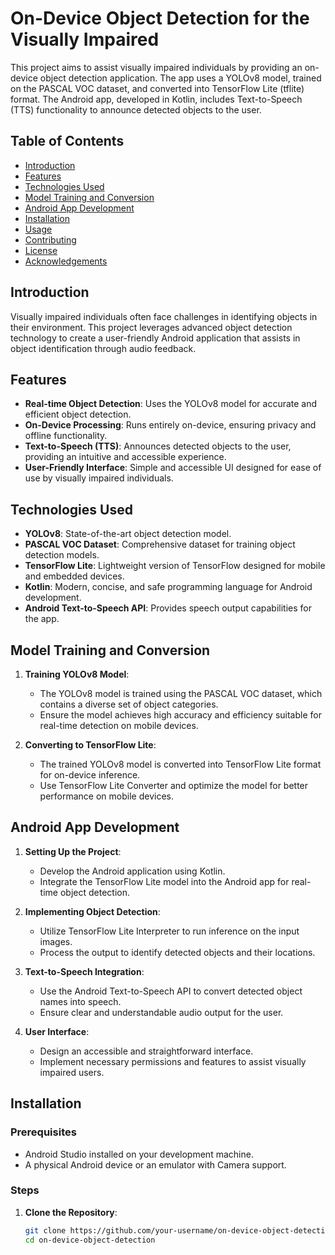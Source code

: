 # On-Device Object Detection for the Visually Impaired

This project aims to assist visually impaired individuals by providing an on-device object detection application. The app uses a YOLOv8 model, trained on the PASCAL VOC dataset, and converted into TensorFlow Lite (tflite) format. The Android app, developed in Kotlin, includes Text-to-Speech (TTS) functionality to announce detected objects to the user.

## Table of Contents

- [Introduction](#introduction)
- [Features](#features)
- [Technologies Used](#technologies-used)
- [Model Training and Conversion](#model-training-and-conversion)
- [Android App Development](#android-app-development)
- [Installation](#installation)
- [Usage](#usage)
- [Contributing](#contributing)
- [License](#license)
- [Acknowledgements](#acknowledgements)

## Introduction

Visually impaired individuals often face challenges in identifying objects in their environment. This project leverages advanced object detection technology to create a user-friendly Android application that assists in object identification through audio feedback.

## Features

- **Real-time Object Detection**: Uses the YOLOv8 model for accurate and efficient object detection.
- **On-Device Processing**: Runs entirely on-device, ensuring privacy and offline functionality.
- **Text-to-Speech (TTS)**: Announces detected objects to the user, providing an intuitive and accessible experience.
- **User-Friendly Interface**: Simple and accessible UI designed for ease of use by visually impaired individuals.

## Technologies Used

- **YOLOv8**: State-of-the-art object detection model.
- **PASCAL VOC Dataset**: Comprehensive dataset for training object detection models.
- **TensorFlow Lite**: Lightweight version of TensorFlow designed for mobile and embedded devices.
- **Kotlin**: Modern, concise, and safe programming language for Android development.
- **Android Text-to-Speech API**: Provides speech output capabilities for the app.

## Model Training and Conversion

1. **Training YOLOv8 Model**:
   - The YOLOv8 model is trained using the PASCAL VOC dataset, which contains a diverse set of object categories.
   - Ensure the model achieves high accuracy and efficiency suitable for real-time detection on mobile devices.

2. **Converting to TensorFlow Lite**:
   - The trained YOLOv8 model is converted into TensorFlow Lite format for on-device inference.
   - Use TensorFlow Lite Converter and optimize the model for better performance on mobile devices.

## Android App Development

1. **Setting Up the Project**:
   - Develop the Android application using Kotlin.
   - Integrate the TensorFlow Lite model into the Android app for real-time object detection.

2. **Implementing Object Detection**:
   - Utilize TensorFlow Lite Interpreter to run inference on the input images.
   - Process the output to identify detected objects and their locations.

3. **Text-to-Speech Integration**:
   - Use the Android Text-to-Speech API to convert detected object names into speech.
   - Ensure clear and understandable audio output for the user.

4. **User Interface**:
   - Design an accessible and straightforward interface.
   - Implement necessary permissions and features to assist visually impaired users.

## Installation

### Prerequisites

- Android Studio installed on your development machine.
- A physical Android device or an emulator with Camera support.

### Steps

1. **Clone the Repository**:
   ```bash
   git clone https://github.com/your-username/on-device-object-detection.git
   cd on-device-object-detection
